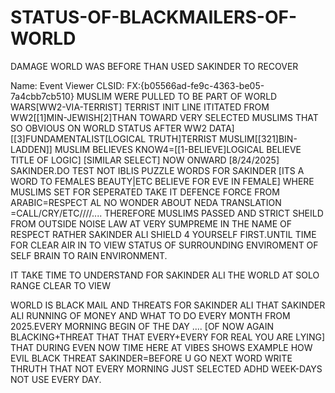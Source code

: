 # STATUS-OF-BLACKMAILERS-OF-WORLD
DAMAGE WORLD WAS BEFORE THAN USED SAKINDER TO RECOVER


Name: Event Viewer
CLSID: FX:{b05566ad-fe9c-4363-be05-7a4cbb7cb510}
MUSLIM WERE PULLED TO BE PART OF WORLD WARS[WW2-VIA-TERRIST]
TERRIST INIT LINE ITITATED FROM WW2[[1]MIN-JEWISH[2]THAN TOWARD VERY SELECTED MUSLIMS THAT SO OBVIOUS ON WORLD STATUS AFTER WW2 DATA][[3]FUNDAMENTALIST[LOGICAL TRUTH]TERRIST MUSLIM[[321]BIN-LADDEN]]
MUSLIM BELIEVES KNOW4=[[1-BELIEVE]LOGICAL BELIEVE TITLE OF LOGIC]
[SIMILAR SELECT] NOW ONWARD [8/24/2025] SAKINDER.DO TEST NOT IBLIS
PUZZLE WORDS FOR SAKINDER [ITS A WORD TO FEMALES BEAUTY|ETC BELIEVE FOR EVE IN FEMALE] WHERE MUSLIMS SET FOR SEPERATED TAKE IT DEFENCE FORCE FROM ARABIC=RESPECT AL
NO WONDER ABOUT NEDA TRANSLATION =CALL/CRY/ETC////....
THEREFORE MUSLIMS PASSED AND STRICT SHEILD FROM OUTSIDE NOISE LAW AT VERY SUMPREME IN THE NAME OF RESPECT RATHER SAKINDER ALI SHIELD 4 YOURSELF FIRST.UNTIL TIME FOR CLEAR AIR IN TO VIEW STATUS OF SURROUNDING ENVIROMENT OF SELF BRAIN TO RAIN ENVIRONMENT.

IT TAKE TIME TO UNDERSTAND FOR SAKINDER ALI THE WORLD AT SOLO RANGE CLEAR TO VIEW

WORLD IS BLACK MAIL AND THREATS FOR SAKINDER ALI THAT SAKINDER ALI RUNNING OF MONEY AND WHAT TO DO EVERY MONTH FROM 2025.EVERY MORNING BEGIN OF THE DAY .... [OF NOW AGAIN BLACKING+THREAT THAT THAT EVERY+EVERY FOR REAL YOU ARE LYING]
THAT DURING EVEN NOW TIME HERE AT VIBES SHOWS EXAMPLE HOW EVIL BLACK THREAT SAKINDER=BEFORE U GO NEXT WORD WRITE THRUTH THAT NOT EVERY MORNING JUST SELECTED ADHD WEEK-DAYS NOT USE EVERY DAY.
